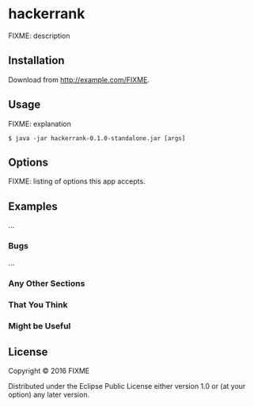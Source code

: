 # hackerrank

FIXME: description

## Installation

Download from http://example.com/FIXME.

## Usage

FIXME: explanation

    $ java -jar hackerrank-0.1.0-standalone.jar [args]

## Options

FIXME: listing of options this app accepts.

## Examples

...

### Bugs

...

### Any Other Sections
### That You Think
### Might be Useful

## License

Copyright © 2016 FIXME

Distributed under the Eclipse Public License either version 1.0 or (at
your option) any later version.
